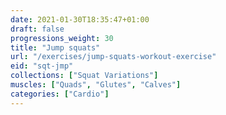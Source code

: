 ```yaml
---
date: 2021-01-30T18:35:47+01:00
draft: false
progressions_weight: 30
title: "Jump squats"
url: "/exercises/jump-squats-workout-exercise"
eid: "sqt-jmp"
collections: ["Squat Variations"]
muscles: ["Quads", "Glutes", "Calves"]
categories: ["Cardio"]
---
```


